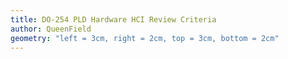 ```yaml
---
title: DO-254 PLD Hardware HCI Review Criteria
author: QueenField
geometry: "left = 3cm, right = 2cm, top = 3cm, bottom = 2cm"
---
```

